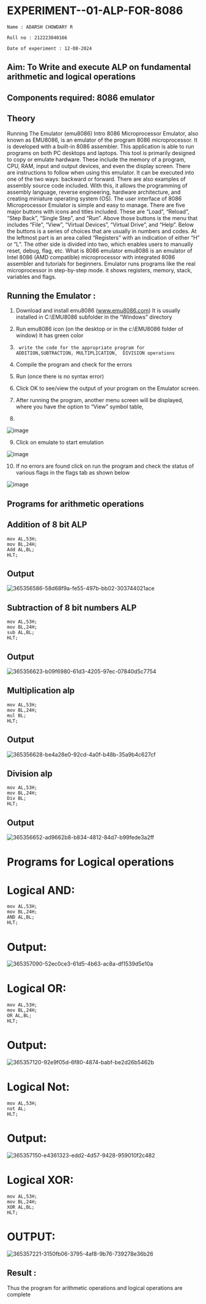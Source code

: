 # EXPERIMENT--01-ALP-FOR-8086
```
Name : ADARSH CHOWDARY R

Roll no : 212223040166

Date of experiment : 12-08-2024

```
## Aim: To Write and execute ALP on fundamental arithmetic and logical operations
## Components required: 8086  emulator 
## Theory 
Running The Emulator (emu8086) Intro 8086 Microprocessor Emulator, also known as EMU8086, is an emulator of the program 8086 microprocessor. It is developed with a built-in 8086 assembler. This application is able to run programs on both PC desktops and laptops. This tool is primarily designed to copy or emulate hardware. These include the memory of a program, CPU, RAM, input and output devices, and even the display screen. There are instructions to follow when using this emulator. It can be executed into one of the two ways: backward or forward. There are also examples of assembly source code included. With this, it allows the programming of assembly language, reverse engineering, hardware architecture, and creating miniature operating system (OS). The user interface of 8086 Microprocessor Emulator is simple and easy to manage. There are five major buttons with icons and titles included. These are “Load”, “Reload”, “Step Back”, “Single Step”, and “Run”. Above those buttons is the menu that includes “File”, “View”, “Virtual Devices”, “Virtual Drive”, and “Help”. Below the buttons is a series of choices that are usually in numbers and codes. At the leftmost part is an area called “Registers” with an indication of either “H” or “L”. The other side is divided into two, which enables users to manually reset, debug, flag, etc. What is 8086 emulator emu8086 is an emulator of Intel 8086 (AMD compatible) microprocessor with integrated 8086 assembler and tutorials for beginners. Emulator runs programs like the real microprocessor in step-by-step mode. it shows registers, memory, stack, variables and flags.


 ## Running the Emulator :
1.	Download and install emu8086 (www.emu8086.com) It is usually installed in C:\EMU8086 subfolder in the “Windows” directory
2.	  Run  emu8086 icon (on the desktop or in the c:\EMU8086 folder of window) It has green color 
 
 
3.		write the code for the appropriate program for ADDITION,SUBTRACTION, MULTIPLICATION,  DIVISION operations 

4.	 Compile the program and check for the errors 
5.	Run (once there is no syntax error) 

6.	Click OK to see/view the output of your program on the Emulator screen. 


7.	After running the program, another menu screen will be displayed, where you have the option to “View” symbol table,
8.	 


![image](https://user-images.githubusercontent.com/36288975/189273263-d65baae9-4b8f-4723-afb3-c0ffa4052b04.png)


9.	Click on emulate to start emulation 

![image](https://user-images.githubusercontent.com/36288975/189273273-9bb36ec1-e2e8-4892-8d35-37707332bfdc.png)

10.	If no errors are found click on run the program and check the status of various flags in the flags tab as shown below 

![image](https://user-images.githubusercontent.com/36288975/189273277-113a2a33-4a40-4ff8-95a5-ecd3a1f504fe.png)

## Programs for arithmetic  operations
## Addition  of 8 bit ALP 
```
mov AL,53H;
mov BL,24H;
Add AL,BL;
HLT;
```
## Output  
 ![365356586-58d68f9a-fe55-497b-bb02-303744021ace](https://github.com/user-attachments/assets/78488fe2-2ddd-4c66-9896-29d060dbefb8)

## Subtraction   of 8 bit numbers  ALP 
```
mov AL,53H;
mov BL,24H;
sub AL,BL;
HLT;
```
## Output 
![365356623-b09f6980-61d3-4205-97ec-07840d5c7754](https://github.com/user-attachments/assets/107c4fa0-882a-4bf0-be34-91ac2f836e7f)

## Multiplication alp 
```
mov AL,53H;
mov BL,24H;
mul BL;
HLT;
```
 ## Output  
![365356628-be4a28e0-92cd-4a0f-b48b-35a9b4c627cf](https://github.com/user-attachments/assets/d0affcd7-c059-4b7b-ae7a-9c470c666942)

## Division alp 
```
mov AL,53H;
mov BL,24H;
Div BL;
HLT;
```
## Output  
![365356652-ad9662b8-b834-4812-84d7-b99fede3a2ff](https://github.com/user-attachments/assets/5ff978e9-6155-4f34-9045-14b5e38c5648)

# Programs for Logical operations
# Logical AND:
```
mov AL,53H;
mov BL,24H;
AND AL,BL;
HLT;
```
# Output:
![365357090-52ec0ce3-61d5-4b63-ac8a-df1539d5e10a](https://github.com/user-attachments/assets/5060e66a-04c5-4524-9430-6f90a10e653f)

# Logical OR:
```
mov AL,53H;
mov BL,24H;
OR AL,BL;
HLT;
```
# Output:
![365357120-92e9f05d-6f80-4874-babf-be2d26b5462b](https://github.com/user-attachments/assets/1c90bb68-7354-49d4-b483-2ec7fb0c093b)
# Logical Not:
```
mov AL,53H;
not AL;
HLT;
```
# Output:
![365357150-e4361323-edd2-4d57-9428-959010f2c482](https://github.com/user-attachments/assets/bae7662a-c24c-45a5-9477-9dd2a122737e)

# Logical XOR:
```
mov AL,53H;
mov BL,24H;
XOR AL,BL;
HLT;
```
# OUTPUT:
![365357221-3150fb06-3795-4af8-9b76-739278e36b26](https://github.com/user-attachments/assets/c531f4e7-c7c5-4fc2-af82-7ea1e8226837)



## Result :
 
Thus the program for arithmetic operations and logical operations are complete







